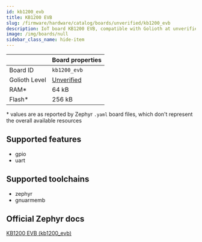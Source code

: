 ```yaml
---
id: kb1200_evb
title: KB1200 EVB
slug: /firmware/hardware/catalog/boards/unverified/kb1200_evb
description: IoT board KB1200 EVB, compatible with Golioth at unverified level.
image: /img/boards/null
sidebar_class_name: hide-item
---
```


[//]: # (This is an auto-generated file, do not edit! Changes to it will be lost upon re-generation)



|                | Board properties     |
| -------------  | -------------------- |
| Board ID       | `kb1200_evb` |
| Golioth Level  | [Unverified](/firmware/hardware#unverified-boards) |
| RAM*           | 64 kB |
| Flash*         | 256 kB |

\* values are as reported by Zephyr `.yaml` board files, which don't represent the overall available resources



## Supported features

* gpio
* uart

## Supported toolchains

* zephyr
* gnuarmemb

## Official Zephyr docs

[KB1200 EVB (kb1200_evb)](https://docs.zephyrproject.org/latest/boards/ene/kb1200_evb/doc/index.html)
